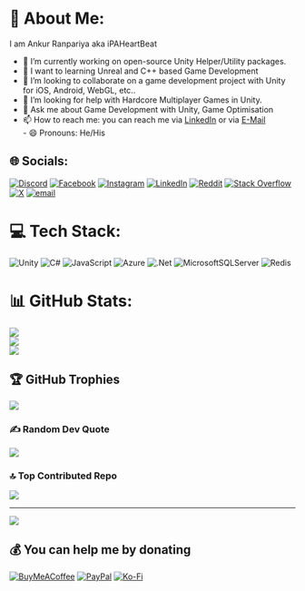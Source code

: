# 💫 About Me:
I am Ankur Ranpariya aka iPAHeartBeat

- 🔭 I’m currently working on open-source Unity Helper/Utility packages.
- 🌱 I want to learning Unreal and C++ based Game Development
- 👯 I’m looking to collaborate on a game development project with Unity for iOS, Android, WebGL, etc..
- 🤔 I’m looking for help with Hardcore Multiplayer Games in Unity.
- 💬 Ask me about Game Development with Unity, Game Optimisation
- 📫 How to reach me: you can reach me via [LinkedIn](https://www.linkedin.com/in/paheartbeat/) or via [E-Mail](ankur@outlook.com)<br>- 😄 Pronouns: He/His<br>


## 🌐 Socials:
[![Discord](https://img.shields.io/badge/Discord-%237289DA.svg?logo=discord&logoColor=white)](https://discord.gg/D98cUAKg) [![Facebook](https://img.shields.io/badge/Facebook-%231877F2.svg?logo=Facebook&logoColor=white)](https://facebook.com/iPAHeartBeat) [![Instagram](https://img.shields.io/badge/Instagram-%23E4405F.svg?logo=Instagram&logoColor=white)](https://instagram.com/ipaheartbeat) [![LinkedIn](https://img.shields.io/badge/LinkedIn-%230077B5.svg?logo=linkedin&logoColor=white)](https://linkedin.com/in/paheartbeat) [![Reddit](https://img.shields.io/badge/Reddit-%23FF4500.svg?logo=Reddit&logoColor=white)](https://reddit.com/user/paheartbeat) [![Stack Overflow](https://img.shields.io/badge/-Stackoverflow-FE7A16?logo=stack-overflow&logoColor=white)](https://stackoverflow.com/users/3667870) [![X](https://img.shields.io/badge/X-black.svg?logo=X&logoColor=white)](https://x.com/iPAHeartBeat) [![email](https://img.shields.io/badge/Email-D14836?logo=gmail&logoColor=white)](mailto:ankur30884@outlook.com) 

# 💻 Tech Stack:
![Unity](https://img.shields.io/badge/unity-%23000000.svg?style=for-the-badge&logo=unity&logoColor=white) ![C#](https://img.shields.io/badge/c%23-%23239120.svg?style=for-the-badge&logo=csharp&logoColor=white) ![JavaScript](https://img.shields.io/badge/javascript-%23323330.svg?style=for-the-badge&logo=javascript&logoColor=%23F7DF1E) ![Azure](https://img.shields.io/badge/azure-%230072C6.svg?style=for-the-badge&logo=microsoftazure&logoColor=white) ![.Net](https://img.shields.io/badge/.NET-5C2D91?style=for-the-badge&logo=.net&logoColor=white) ![MicrosoftSQLServer](https://img.shields.io/badge/Microsoft%20SQL%20Server-CC2927?style=for-the-badge&logo=microsoft%20sql%20server&logoColor=white) ![Redis](https://img.shields.io/badge/redis-%23DD0031.svg?style=for-the-badge&logo=redis&logoColor=white)

# 📊 GitHub Stats:
![](https://github-readme-stats.vercel.app/api?username=PAHeartBeat&theme=ayu-mirage&hide_border=false&include_all_commits=true&count_private=false)<br/>
![](https://nirzak-streak-stats.vercel.app/?user=PAHeartBeat&theme=ayu-mirage&hide_border=false)<br/>
![](https://github-readme-stats.vercel.app/api/top-langs/?username=PAHeartBeat&theme=ayu-mirage&hide_border=false&include_all_commits=true&count_private=false&layout=compact)

## 🏆 GitHub Trophies
![](https://github-profile-trophy.vercel.app/?username=PAHeartBeat&theme=ayu-mirage&no-frame=false&no-bg=true&margin-w=4)

### ✍️ Random Dev Quote
![](https://quotes-github-readme.vercel.app/api?type=horizontal&theme=gruvbox)

### 🔝 Top Contributed Repo
![](https://github-contributor-stats.vercel.app/api?username=PAHeartBeat&limit=5&theme=solarized-dark&combine_all_yearly_contributions=true)

---
[![](https://visitcount.itsvg.in/api?id=PAHeartBeat&icon=10&color=8)](https://visitcount.itsvg.in)

## 💰 You can help me by donating
[![BuyMeACoffee](https://img.shields.io/badge/Buy%20Me%20a%20Coffee-ffdd00?style=for-the-badge&logo=buy-me-a-coffee&logoColor=black)](https://buymeacoffee.com/ipaheartbeat) [![PayPal](https://img.shields.io/badge/PayPal-00457C?style=for-the-badge&logo=paypal&logoColor=white)](https://paypal.me/iPAHeartBeat) [![Ko-Fi](https://img.shields.io/badge/Ko--fi-F16061?style=for-the-badge&logo=ko-fi&logoColor=white)](https://ko-fi.com/iapaheartbeat) 

<!-- Proudly created with GPRM ( https://gprm.itsvg.in ) -->
